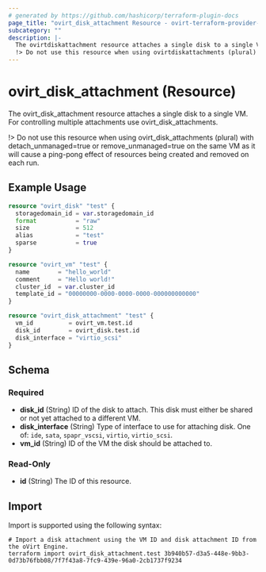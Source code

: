 ```yaml
---
# generated by https://github.com/hashicorp/terraform-plugin-docs
page_title: "ovirt_disk_attachment Resource - ovirt-terraform-provider-ng"
subcategory: ""
description: |-
  The ovirtdiskattachment resource attaches a single disk to a single VM. For controlling multiple attachments use ovirtdiskattachments.
  !> Do not use this resource when using ovirtdiskattachments (plural) with detachunmanaged=true or removeunmanaged=true on the same VM as it will cause a ping-pong effect of resources being created and removed on each run.
---
```


# ovirt_disk_attachment (Resource)

The ovirt_disk_attachment resource attaches a single disk to a single VM. For controlling multiple attachments use ovirt_disk_attachments.

!> Do not use this resource when using ovirt_disk_attachments (plural) with detach_unmanaged=true or remove_unmanaged=true on the same VM as it will cause a ping-pong effect of resources being created and removed on each run.

## Example Usage

```terraform
resource "ovirt_disk" "test" {
  storagedomain_id = var.storagedomain_id
  format           = "raw"
  size             = 512
  alias            = "test"
  sparse           = true
}

resource "ovirt_vm" "test" {
  name        = "hello_world"
  comment     = "Hello world!"
  cluster_id  = var.cluster_id
  template_id = "00000000-0000-0000-0000-000000000000"
}

resource "ovirt_disk_attachment" "test" {
  vm_id          = ovirt_vm.test.id
  disk_id        = ovirt_disk.test.id
  disk_interface = "virtio_scsi"
}
```

<!-- schema generated by tfplugindocs -->
## Schema

### Required

- **disk_id** (String) ID of the disk to attach. This disk must either be shared or not yet attached to a different VM.
- **disk_interface** (String) Type of interface to use for attaching disk. One of: `ide`, `sata`, `spapr_vscsi`, `virtio`, `virtio_scsi`.
- **vm_id** (String) ID of the VM the disk should be attached to.

### Read-Only

- **id** (String) The ID of this resource.

## Import

Import is supported using the following syntax:

```shell
# Import a disk attachment using the VM ID and disk attachment ID from the oVirt Engine.
terraform import ovirt_disk_attachment.test 3b940b57-d3a5-448e-9bb3-0d73b76fbb08/7f7f43a8-7fc9-439e-96a0-2cb1737f9234
```

